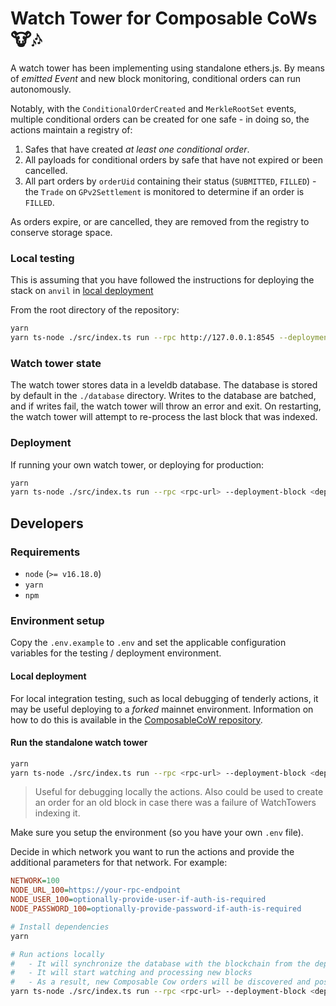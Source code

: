 # Watch Tower for Composable CoWs 🐮🎶

A watch tower has been implementing using standalone ethers.js. By means of _emitted Event_ and new block monitoring, conditional orders can run autonomously.

Notably, with the `ConditionalOrderCreated` and `MerkleRootSet` events, multiple conditional orders can be created for one safe - in doing so, the actions maintain a registry of:

1. Safes that have created _at least one conditional order_.
2. All payloads for conditional orders by safe that have not expired or been cancelled.
3. All part orders by `orderUid` containing their status (`SUBMITTED`, `FILLED`) - the `Trade` on `GPv2Settlement` is monitored to determine if an order is `FILLED`.

As orders expire, or are cancelled, they are removed from the registry to conserve storage space.

### Local testing

This is assuming that you have followed the instructions for deploying the stack on `anvil` in [local deployment](#Local-deployment)

From the root directory of the repository:

```bash
yarn
yarn ts-node ./src/index.ts run --rpc http://127.0.0.1:8545 --deployment-block <deployment-block> --contract-address <contract-address> --page-size 0
```

### Watch tower state

The watch tower stores data in a leveldb database. The database is stored by default in the `./database` directory. Writes to the database are batched, and if writes fail, the watch tower will throw an error and exit. On restarting, the watch tower will attempt to re-process the last block that was indexed.

### Deployment

If running your own watch tower, or deploying for production:

```bash
yarn
yarn ts-node ./src/index.ts run --rpc <rpc-url> --deployment-block <deployment-block> --contract-address <contract-address> --page-size 0
```

## Developers

### Requirements

- `node` (`>= v16.18.0`)
- `yarn`
- `npm`

### Environment setup

Copy the `.env.example` to `.env` and set the applicable configuration variables for the testing / deployment environment.

#### Local deployment

For local integration testing, such as local debugging of tenderly actions, it may be useful deploying to a _forked_ mainnet environment. Information on how to do this is available in the [ComposableCoW repository](https://github.com/cowprotocol/composable-cow).

#### Run the standalone watch tower

```bash
yarn
yarn ts-node ./src/index.ts run --rpc <rpc-url> --deployment-block <deployment-block> --page-size 0
```

> Useful for debugging locally the actions. Also could be used to create an order for an old block in case there was a failure of WatchTowers indexing it.

Make sure you setup the environment (so you have your own `.env` file).

Decide in which network you want to run the actions and provide the additional parameters for that network. For example:

```ini
NETWORK=100
NODE_URL_100=https://your-rpc-endpoint
NODE_USER_100=optionally-provide-user-if-auth-is-required
NODE_PASSWORD_100=optionally-provide-password-if-auth-is-required
```

```bash
# Install dependencies
yarn

# Run actions locally
#   - It will synchronize the database with the blockchain from the deployment block
#   - It will start watching and processing new blocks
#   - As a result, new Composable Cow orders will be discovered and posted to the OrderBook API
yarn ts-node ./src/index.ts run --rpc <rpc-url> --deployment-block <deployment-block> --page-size 0
```
